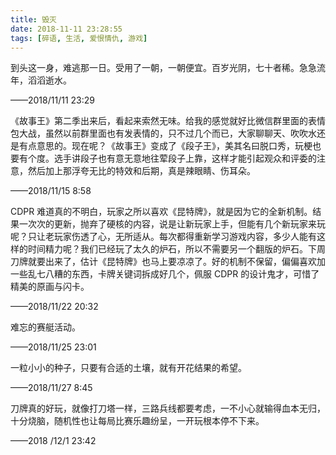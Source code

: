 ```yaml
---
title: 毁灭
date: 2018-11-11 23:28:55
tags: [碎语, 生活, 爱恨情仇, 游戏]
---
```


到头这一身，难逃那一日。受用了一朝，一朝便宜。百岁光阴，七十者稀。急急流年，滔滔逝水。

——2018/11/11 23:29

《故事王》第二季出来后，看起来索然无味。给我的感觉就好比微信群里面的表情包大战，虽然以前群里面也有发表情的，只不过几个而已，大家聊聊天、吹吹水还是有点意思的。现在呢？《故事王》变成了《段子王》，美其名曰脱口秀，玩梗也要有个度。选手讲段子也有意无意地往荤段子上靠，这样才能引起观众和评委的注意，然后加上那浮夸无比的特效和后期，真是辣眼睛、伤耳朵。

——2018/11/15 8:58

CDPR 难道真的不明白，玩家之所以喜欢《昆特牌》，就是因为它的全新机制。结果一次次的更新，抛弃了硬核的内容，说是让新玩家上手，但能有几个新玩家来玩呢？只让老玩家伤透了心，无所适从。每次都得重新学习游戏内容，多少人能有这样的时间精力呢？我们已经玩了太久的炉石，所以不需要另一个翻版的炉石。下周刀牌就要出来了，估计《昆特牌》也马上要凉凉了。好的机制不保留，偏偏喜欢加一些乱七八糟的东西，卡牌关键词拆成好几个，佩服 CDPR 的设计鬼才，可惜了精美的原画与闪卡。

——2018/11/22 20:32

难忘的赛艇活动。

——2018/11/25 23:01

一粒小小的种子，只要有合适的土壤，就有开花结果的希望。

——2018/11/27 8:45

刀牌真的好玩，就像打刀塔一样，三路兵线都要考虑，一不小心就输得血本无归，十分烧脑，随机性也让每局比赛乐趣纷呈，一开玩根本停不下来。

——2018 /12/1 23:42
